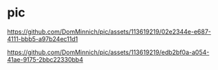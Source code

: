 # pic



https://github.com/DomMinnich/pic/assets/113619219/02e2344e-e687-4111-bbb5-a97b24ec11d1







https://github.com/DomMinnich/pic/assets/113619219/edb2bf0a-a054-41ae-9175-2bbc22330bb4


